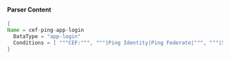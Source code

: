 #### Parser Content
```Java
{
Name = cef-ping-app-login
  DataType = "app-login"
  Conditions = [ """CEF:""", """|Ping Identity|Ping Federate|""", """|SSO|""", """cs6=success""" ]
}
```